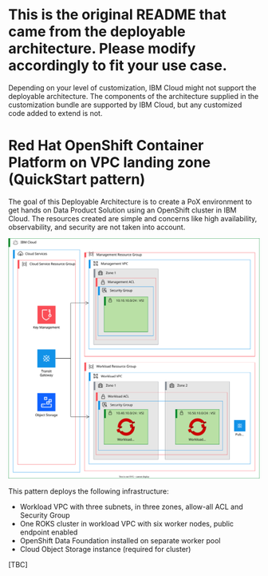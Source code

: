 # This is the original README that came from the deployable architecture. Please modify accordingly to fit your use case.

Depending on your level of customization, IBM Cloud might not support the deployable architecture. The components of the architecture supplied in the customization bundle are supported by IBM Cloud, but any customized code added to extend is not.

# Red Hat OpenShift Container Platform on VPC landing zone (QuickStart pattern)

The goal of this Deployable Architecture is to create a PoX environment to get hands on Data Product Solution using an OpenShift cluster in IBM Cloud. The resources created are simple and concerns like high availability, observability, and security are not taken into account.

![Architecture diagram for the Data Product Solution of ROKS on VPC landing zone - FIX](https://raw.githubusercontent.com/terraform-ibm-modules/terraform-ibm-landing-zone/main/reference-architectures/roks-quickstart.drawio.svg)

This pattern deploys the following infrastructure:

- Workload VPC with three subnets, in three zones, allow-all ACL and Security Group
- One ROKS cluster in workload VPC with six worker nodes, public endpoint enabled
- OpenShift Data Foundation installed on separate worker pool
- Cloud Object Storage instance (required for cluster)

[TBC]

